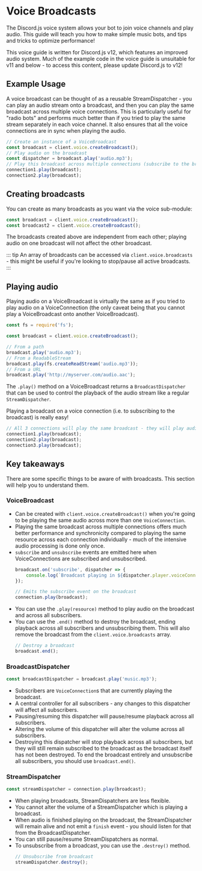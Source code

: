 # Voice Broadcasts

<branch version="11.x">

The Discord.js voice system allows your bot to join voice channels and play audio. This guide will teach you how to make simple music bots, and tips and tricks to optimize performance!

This voice guide is written for Discord.js v12, which features an improved audio system. Much of the example code in the voice guide is unsuitable for v11 and below - to access this content, please update Discord.js to v12! 

</branch>
<branch version="12.x">

## Example Usage

A voice broadcast can be thought of as a reusable StreamDispatcher - you can play an audio stream onto a broadcast, and then you can play the same broadcast across multiple voice connections. This is particularly useful for "radio bots" and performs much better than if you tried to play the same stream separately in each voice channel. It also ensures that all the voice connections are in sync when playing the audio.

```js
// Create an instance of a VoiceBroadcast
const broadcast = client.voice.createBroadcast();
// Play audio on the broadcast
const dispatcher = broadcast.play('audio.mp3');
// Play this broadcast across multiple connections (subscribe to the broadcast)
connection1.play(broadcast);
connection2.play(broadcast);
```

## Creating broadcasts

You can create as many broadcasts as you want via the voice sub-module:

```js
const broadcast = client.voice.createBroadcast();
const broadcast2 = client.voice.createBroadcast();
```

The broadcasts created above are independent from each other; playing audio on one broadcast will not affect the other broadcast.

::: tip
An array of broadcasts can be accessed via `client.voice.broadcasts` - this might be useful if you're looking to stop/pause all active broadcasts.
:::

## Playing audio

Playing audio on a VoiceBroadcast is virtually the same as if you tried to play audio on a VoiceConnection (the only caveat being that you cannot play a VoiceBroadcast onto another VoiceBroadcast).

```js
const fs = require('fs');

const broadcast = client.voice.createBroadcast();

// From a path
broadcast.play('audio.mp3');
// From a ReadableStream
broadcast.play(fs.createReadStream('audio.mp3'));
// From a URL
broadcast.play('http://myserver.com/audio.aac');
```

The `.play()` method on a VoiceBroadcast returns a `BroadcastDispatcher` that can be used to control the playback of the audio stream like a regular `StreamDispatcher`.

Playing a broadcast on a voice connection (i.e. to subscribing to the broadcast) is really easy!

```js
// All 3 connections will play the same broadcast - they will play audio at the same time
connection1.play(broadcast);
connection2.play(broadcast);
connection3.play(broadcast);
```

## Key takeaways

There are some specific things to be aware of with broadcasts. This section will help you to understand them.

### VoiceBroadcast
- Can be created with `client.voice.createBroadcast()` when you're going to be playing the same audio across more than one `VoiceConnection`.
- Playing the same broadcast across multiple connections offers much better performance and synchronicity compared to playing the same resource across each connection individually - much of the intensive audio processing is done only once.
- `subscribe` and `unsubscribe` events are emitted here when VoiceConnections are subscribed and unsubscribed.
	```js
	broadcast.on('subscribe', dispatcher => {
		console.log(`Broadcast playing in ${dispatcher.player.voiceConnection.channel.name}`);
	});

	// Emits the subscribe event on the broadcast
	connection.play(broadcast);
	```
- You can use the `.play(resource)` method to play audio on the broadcast and across all subscribers.
- You can use the `.end()` method to destroy the broadcast, ending playback across all subscribers and unsubscribing them. This will also remove the broadcast from the `client.voice.broadcasts` array.
	```js
	// Destroy a broadcast
	broadcast.end();
	```

### BroadcastDispatcher
```js
const broadcastDispatcher = broadcast.play('music.mp3');
```
- Subscribers are `VoiceConnection`s that are currently playing the broadcast.
- A central controller for all subscribers - any changes to this dispatcher will affect all subscribers.
- Pausing/resuming this dispatcher will pause/resume playback across all subscribers.
- Altering the volume of this dispatcher will alter the volume across all subscribers.
- Destroying this dispatcher will stop playback across all subscribers, but they will still remain subscribed to the broadcast as the broadcast itself has not been destroyed. To end the broadcast entirely and unsubscribe all subscribers, you should use `broadcast.end()`.

### StreamDispatcher
```js
const streamDispatcher = connection.play(broadcast);
```
- When playing broadcasts, StreamDispatchers are less flexible.
- You cannot alter the volume of a StreamDispatcher which is playing a broadcast.
- When audio is finished playing on the broadcast, the StreamDispatcher will remain alive and not emit a `finish` event - you should listen for that from the BroadcastDispatcher.
- You can still pause/resume StreamDispatchers as normal.
- To unsubscribe from a broadcast, you can use the `.destroy()` method.
	```js
	// Unsubscribe from broadcast
	streamDispatcher.destroy();
	```

</branch>